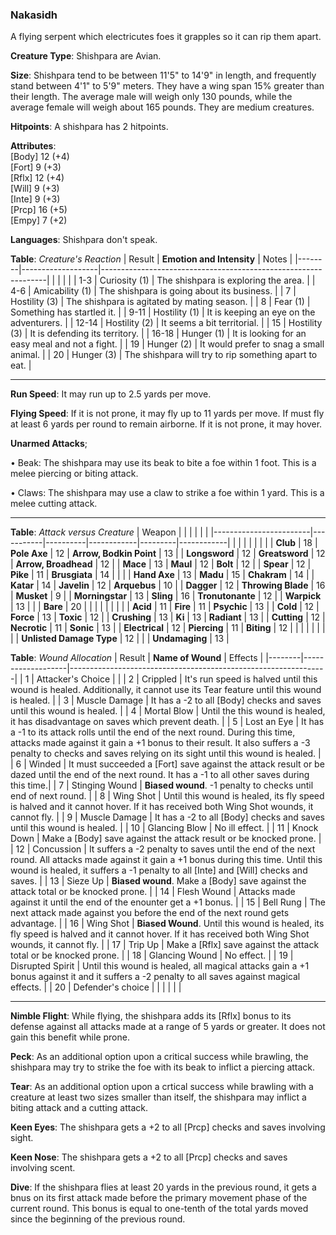 ### Nakasidh
A flying serpent which electricutes foes it grapples so it can rip them apart.

**Creature Type**: Shishpara are Avian.

**Size**: Shishpara tend to be between 11'5" to 14'9" in length, and frequently stand between 4'1" to 5'9" meters. They have a wing span 15% greater than their length. The average male will weigh only 130 pounds, while the average female will weigh about 165 pounds. They are medium creatures.

**Hitpoints**: A shishpara has 2 hitpoints.

**Attributes**:  
[Body] 12 (+4)  
[Fort] 9 (+3)  
[Rflx] 12 (+4)  
[Will] 9 (+3)  
[Inte] 9 (+3)  
[Prcp] 16 (+5)  
[Empy] 7 (+2)  

**Languages**: Shishpara don't speak.

**Table**: *Creature's Reaction*
| Result | **Emotion and Intensity** | Notes        |
|--------|-------------------|----------------------------------------------------------------|
|        |                                                |                                   |
|   1-3  | Curiosity (1) | The shishpara is exploring the area. |
|   4-6  | Amicability (1)  | The shishpara is going about its business. |
|   7    | Hostility (3) | The shishpara is agitated by mating season. |
|   8    | Fear (1)      | Something has startled it. |
|  9-11  | Hostility (1) | It is keeping an eye on the adventurers. |
|  12-14 | Hostility (2) | It seems a bit territorial. |
|   15   | Hostility (3) | It is defending its territory. |
|  16-18 | Hunger (1)    | It is looking for an easy meal and not a fight. |
|    19  | Hunger (2)    | It would prefer to snag a small animal. |
|   20   | Hunger (3)    | The shishpara will try to rip something apart to eat. |

-----

**Run Speed**: It may run up to 2.5 yards per move.

**Flying Speed**: If it is not prone, it may fly up to 11 yards per move. If must fly at least 6 yards per round to remain airborne. If it is not prone, it may hover.

**Unarmed Attacks**;

 • Beak: The shishpara may use its beak to bite a foe within 1 foot. This is a melee piercing or biting attack.

 • Claws: The shishpara may use a claw to strike a foe within 1 yard. This is a melee cutting attack.

-----

**Table**: *Attack versus Creature*
| Weapon                 |          |            |         |            |         |
|------------------------|-----------|----------|------------|---------|------------|
|                        |          |            |         |            |         |
| **Club**                | 18   | **Pole Axe** | 12     | **Arrow, Bodkin Point**    | 13    |
| **Longsword**              | 12     | **Greatsword** | 12     | **Arrow, Broadhead**       | 12    |
| **Mace**                   | 13     | **Maul** | 12    | **Bolt** | 12    |
| **Spear**                  | 12     | **Pike** | 11     | **Brusgiata** | 14     |  |     |
| **Hand Axe**               | 13     | **Madu** | 15     | **Chakram** | 14    |
| **Katar**                  | 14     | **Javelin** | 12    | **Arquebus** | 10    |
| **Dagger**                 | 12     | **Throwing Blade** | 16   | **Musket** |  9    |
| **Morningstar**            | 13     | **Sling** | 16    | **Tronutonante** | 12    |
| **Warpick**                | 13     |  |  |  **Bare** |   20  |
|                        |           |          |            |         |            |
| **Acid**                   | 11     | **Fire** | 11     | **Psychic** | 13     |
| **Cold**                   | 12     | **Force** | 13     | **Toxic**  | 12     |
| **Crushing**               | 13     | **Ki** | 13     | **Radiant** | 13     |
| **Cutting**                | 12     | **Necrotic** | 11     | **Sonic** | 13    |
| **Electrical**             | 12     | **Piercing** | 11     | **Biting** | 12    |
|                        |           |          |            |         |            |
| **Unlisted Damage Type** | 12 |    |     | **Undamaging** | 13 |

**Table**: *Wound Allocation*
| Result | **Name of Wound** | Effects                                                        |
|--------|-------------------|----------------------------------------------------------------|
|   1    | Attacker's Choice |                                                                |
|   2    | Crippled          | It's run speed is halved until this wound is healed. Additionally, it cannot use its Tear feature until this wound is healed.      |
|   3    | Muscle Damage     | It has a -2 to all [Body] checks and saves until this wound is healed. |
|   4    | Mortal Blow       | Until the this wound is healed, it has disadvantage on saves which prevent death. |
|   5    | Lost an Eye       | It has a -1 to its attack rolls until the end of the next round. During this time, attacks made against it gain a +1 bonus to their result. It also suffers a -3 penalty to checks and saves relying on its sight until this wound is healed. |
|   6    | Winded            | It must succeeded a [Fort] save against the attack result or be dazed until the end of the next round. It has a -1 to all other saves during this time.|
|   7    | Stinging Wound    | **Biased wound**. -1 penalty to checks until end of next round. |
|   8    | Wing Shot         | Until this wound is healed, its fly speed is halved and it cannot hover. If it has received both Wing Shot wounds, it cannot fly. |
|   9    | Muscle Damage     | It has a -2 to all [Body] checks and saves until this wound is healed. |
|   10   | Glancing Blow     | No ill effect. |
|   11   | Knock Down        | Make a [Body] save against the attack result or be knocked prone. |
|   12   | Concussion        | It suffers a -2 penalty to saves until the end of the next round. All attacks made against it gain a +1 bonus during this time. Until this wound is healed, it suffers a -1 penalty to all [Inte] and [Will] checks and saves. |
|   13   | Sieze Up          | **Biased wound**. Make a [Body] save against the attack total or be knocked prone. |
|   14   | Flesh Wound       | Attacks made against it until the end of the enounter get a +1 bonus. |
|   15   | Bell Rung         | The next attack made against you before the end of the next round gets advantage.  |
|   16   | Wing Shot         | **Biased Wound**. Until this wound is healed, its fly speed is halved and it cannot hover. If it has received both Wing Shot wounds, it cannot fly. |
|   17   | Trip Up           | Make a [Rflx] save against the attack total or be knocked prone.                                  |
|   18   | Glancing Wound    | No effect. |
|   19   | Disrupted Spirit  | Until this wound is healed, all magical attacks gain a +1 bonus against it and it suffers a -2 penalty to all saves against magical effects. |
|   20   | Defender's choice |                                   |
|        |                                                |                                   |

-----

**Nimble Flight**: While flying, the shishpara adds its [Rflx] bonus to its defense against all attacks made at a range of 5 yards or greater. It does not gain this benefit while prone.

**Peck**: As an additional option upon a critical success while brawling, the shishpara may try to strike the foe with its beak to inflict a piercing attack.

**Tear**: As an additional option upon a crtical success while brawling with a creature at least two sizes smaller than itself, the shishpara may inflict a biting attack and a cutting attack.

**Keen Eyes**: The shishpara gets a +2 to all [Prcp] checks and saves involving sight.

**Keen Nose**: The shishpara gets a +2 to all [Prcp] checks and saves involving scent.

**Dive**: If the shishpara flies at least 20 yards in the previous round, it gets a bnus on its first attack made before the primary movement phase of the current round. This bonus is equal to one-tenth of the total yards moved since the beginning of the previous round.
